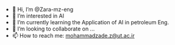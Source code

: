 - 👋 Hi, I’m @Zara-mz-eng
- 👀 I’m interested in AI
- 🌱 I’m currently learning the Application of AI in petroleum Eng.
- 💞️ I’m looking to collaborate on ...
- 📫 How to reach me: mohammadzade.z@ut.ac.ir

<!---
Zara-mz-eng/Zara-mz-eng is a ✨ special ✨ repository because its `README.md` (this file) appears on your GitHub profile.
You can click the Preview link to take a look at your changes.
--->
